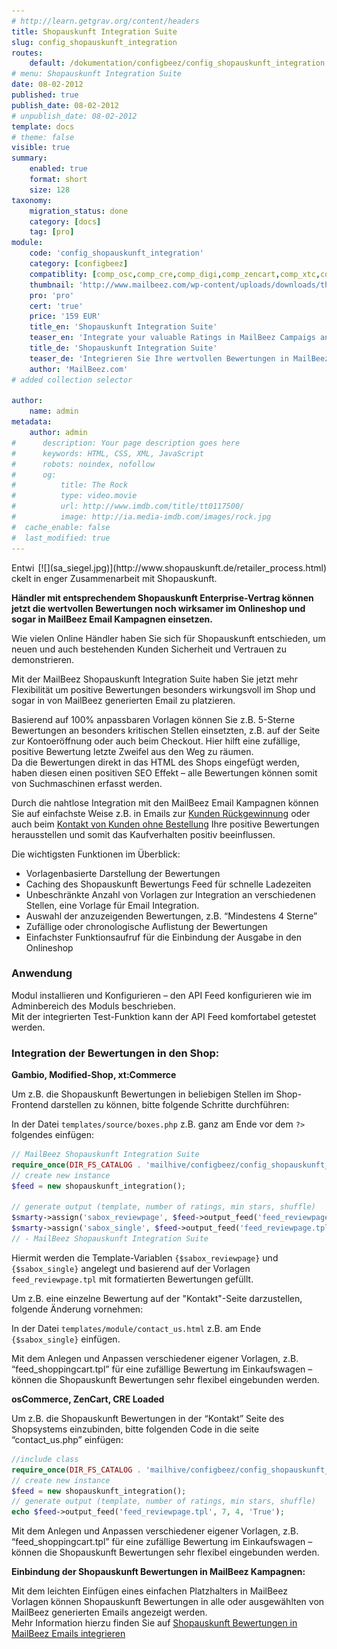 ```yaml
---
# http://learn.getgrav.org/content/headers
title: Shopauskunft Integration Suite
slug: config_shopauskunft_integration
routes:
    default: /dokumentation/configbeez/config_shopauskunft_integration
# menu: Shopauskunft Integration Suite
date: 08-02-2012
published: true
publish_date: 08-02-2012
# unpublish_date: 08-02-2012
template: docs
# theme: false
visible: true
summary:
    enabled: true
    format: short
    size: 128
taxonomy:
    migration_status: done
    category: [docs]
    tag: [pro]
module:
    code: 'config_shopauskunft_integration'
    category: [configbeez]
    compatiblity: [comp_osc,comp_cre,comp_digi,comp_zencart,comp_xtc,comp_gambio]
    thumbnail: 'http://www.mailbeez.com/wp-content/uploads/downloads/thumbnails/2012/02/icon_64.png'
    pro: 'pro'
    cert: 'true'
    price: '159 EUR'
    title_en: 'Shopauskunft Integration Suite'
    teaser_en: 'Integrate your valuable Ratings in MailBeez Campaigs and your Storefront (SEO)'
    title_de: 'Shopauskunft Integration Suite'
    teaser_de: 'Integrieren Sie Ihre wertvollen Bewertungen in MailBeez Kampagnen und den Shop (SEO)'
    author: 'MailBeez.com'
# added collection selector

author:
    name: admin
metadata:
    author: admin
#      description: Your page description goes here
#      keywords: HTML, CSS, XML, JavaScript
#      robots: noindex, nofollow
#      og:
#          title: The Rock
#          type: video.movie
#          url: http://www.imdb.com/title/tt0117500/
#          image: http://ia.media-imdb.com/images/rock.jpg
#  cache_enable: false
#  last_modified: true
---
```


<div style="float:right" markdown="1">[![](sa_siegel.jpg)](http://www.shopauskunft.de/retailer_process.html)</div>

Entwickelt in enger Zusammenarbeit mit Shopauskunft.

**Händler mit entsprechendem Shopauskunft Enterprise-Vertrag können jetzt die wertvollen Bewertungen noch wirksamer im Onlineshop und sogar in MailBeez Email Kampagnen einsetzen.**

Wie vielen Online Händler haben Sie sich für Shopauskunft entschieden, um neuen und auch bestehenden Kunden Sicherheit und Vertrauen zu demonstrieren.

Mit der MailBeez Shopauskunft Integration Suite haben Sie jetzt mehr Flexibilität um positive Bewertungen besonders wirkungsvoll im Shop und sogar in von MailBeez generierten Email zu platzieren.

Basierend auf 100% anpassbaren Vorlagen können Sie z.B. 5-Sterne Bewertungen an besonders kritischen Stellen einsetzten, z.B. auf der Seite zur Kontoeröffnung oder auch beim Checkout. Hier hilft eine zufällige, positive Bewertung letzte Zweifel aus den Weg zu räumen.  
 Da die Bewertungen direkt in das HTML des Shops eingefügt werden, haben diesen einen positiven SEO Effekt – alle Bewertungen können somit von Suchmaschinen erfasst werden.

Durch die nahtlose Integration mit den MailBeez Email Kampagnen können Sie auf einfachste Weise z.B. in Emails zur [Kunden Rückgewinnung](/dokumentation/mailbeez/winback_advanced/ "Winback Advanced") oder auch beim [Kontakt von Kunden ohne Bestellung](/dokumentation/mailbeez/nopurchase_advanced/ "No Purchase Advanced") Ihre positive Bewertungen herausstellen und somit das Kaufverhalten positiv beeinflussen.

Die wichtigsten Funktionen im Überblick:

- Vorlagenbasierte Darstellung der Bewertungen
- Caching des Shopauskunft Bewertungs Feed für schnelle Ladezeiten
- Unbeschränkte Anzahl von Vorlagen zur Integration an verschiedenen Stellen, eine Vorlage für Email Integration.
- Auswahl der anzuzeigenden Bewertungen, z.B. “Mindestens 4 Sterne”
- Zufällige oder chronologische Auflistung der Bewertungen
- Einfachster Funktionsaufruf für die Einbindung der Ausgabe in den Onlineshop


### Anwendung

Modul installieren und Konfigurieren – den API Feed konfigurieren wie im Adminbereich des Moduls beschrieben.  
 Mit der integrierten Test-Funktion kann der API Feed komfortabel getestet werden.

### Integration der Bewertungen in den Shop:


**Gambio, Modified-Shop, xt:Commerce**

Um z.B. die Shopauskunft Bewertungen in beliebigen Stellen im Shop-Frontend darstellen zu können, bitte folgende Schritte durchführen:

In der Datei `templates/source/boxes.php` z.B. ganz am Ende vor dem `?>`  folgendes einfügen:

```php
// MailBeez Shopauskunft Integration Suite
require_once(DIR_FS_CATALOG . 'mailhive/configbeez/config_shopauskunft_integration/classes/shopauskunft_integration.php');
// create new instance
$feed = new shopauskunft_integration();
     
// generate output (template, number of ratings, min stars, shuffle)
$smarty->assign('sabox_reviewpage', $feed->output_feed('feed_reviewpage.tpl', 25, 4, 'False') );
$smarty->assign('sabox_single', $feed->output_feed('feed_reviewpage.tpl', 1, 4, 'True') );
// - MailBeez Shopauskunft Integration Suite

```

Hiermit werden die Template-Variablen `{$sabox_reviewpage}` und `{$sabox_single}` angelegt und basierend auf der Vorlagen `feed_reviewpage.tpl` mit formatierten Bewertungen gefüllt.

Um z.B. eine einzelne Bewertung auf der "Kontakt"-Seite darzustellen, folgende Änderung vornehmen:

In der Datei `templates/module/contact_us.html` z.B. am Ende `{$sabox_single}` einfügen.

<!-- Die mitgelieferte DIV/CSS basierende Vorlage “feed_reviewpage.tpl” generiert dann folgende Ausgabe: -->

Mit dem Anlegen und Anpassen verschiedener eigener Vorlagen, z.B. “feed\_shoppingcart.tpl” für eine zufällige Bewertung im Einkaufswagen – können die Shopauskunft Bewertungen sehr flexibel eingebunden werden.

**osCommerce, ZenCart, CRE Loaded**

Um z.B. die Shopauskunft Bewertungen in der “Kontakt” Seite des Shopsystems einzubinden, bitte folgenden Code in die seite “contact\_us.php” einfügen:

```php
//include class
require_once(DIR_FS_CATALOG . 'mailhive/configbeez/config_shopauskunft_integration/classes/shopauskunft_integration.php');
// create new instance
$feed = new shopauskunft_integration();
// generate output (template, number of ratings, min stars, shuffle)
echo $feed->output_feed('feed_reviewpage.tpl', 7, 4, 'True');
```

<!-- Die mitgelieferte DIV/CSS basierende Vorlagee “rss\_reviewpage.tpl” lieferte folgende Ausgabe: -->

Mit dem Anlegen und Anpassen verschiedener eigener Vorlagen, z.B. “feed\_shoppingcart.tpl” für eine zufällige Bewertung im Einkaufswagen – können die Shopauskunft Bewertungen sehr flexibel eingebunden werden.



**Einbindung der Shopauskunft Bewertungen in MailBeez Kampagnen:**

Mit dem leichten Einfügen eines einfachen Platzhalters in MailBeez Vorlagen können Shopauskunft Bewertungen in alle oder ausgewählten von MailBeez generierten Emails angezeigt werden.  
 Mehr Information hierzu finden Sie auf [Shopauskunft Bewertungen in MailBeez Emails integrieren](/dokumentation/filterbeez/filter_add_shopauskunft_feed)